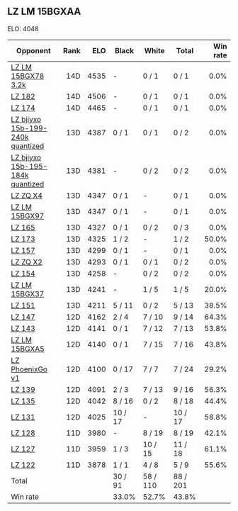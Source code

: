 ## LZ LM 15BGXAA ##

ELO: 4048

Opponent | Rank | ELO | Black | White | Total | Win rate
---------|-----:|----:|-------|-------|-------|-------:
[LZ LM 15BGX78 3.2k](LZ%20LM%2015BGX78%203.2k.md) | 14D | 4535 | - | 0 / 1 | 0 / 1 | 0.0%
[LZ 182](LZ%20182.md) | 14D | 4506 | - | 0 / 1 | 0 / 1 | 0.0%
[LZ 174](LZ%20174.md) | 14D | 4465 | - | 0 / 1 | 0 / 1 | 0.0%
[LZ bjiyxo 15b-199-240k quantized](LZ%20bjiyxo%2015b-199-240k%20quantized.md) | 13D | 4387 | 0 / 1 | 0 / 1 | 0 / 2 | 0.0%
[LZ bjiyxo 15b-195-184k quantized](LZ%20bjiyxo%2015b-195-184k%20quantized.md) | 13D | 4381 | - | 0 / 2 | 0 / 2 | 0.0%
[LZ ZQ X4](LZ%20ZQ%20X4.md) | 13D | 4347 | 0 / 1 | - | 0 / 1 | 0.0%
[LZ LM 15BGX97](LZ%20LM%2015BGX97.md) | 13D | 4347 | 0 / 1 | - | 0 / 1 | 0.0%
[LZ 165](LZ%20165.md) | 13D | 4327 | 0 / 1 | 0 / 2 | 0 / 3 | 0.0%
[LZ 173](LZ%20173.md) | 13D | 4325 | 1 / 2 | - | 1 / 2 | 50.0%
[LZ 157](LZ%20157.md) | 13D | 4299 | 0 / 1 | - | 0 / 1 | 0.0%
[LZ ZQ X2](LZ%20ZQ%20X2.md) | 13D | 4293 | 0 / 1 | 0 / 1 | 0 / 2 | 0.0%
[LZ 154](LZ%20154.md) | 13D | 4258 | - | 0 / 2 | 0 / 2 | 0.0%
[LZ LM 15BGX37](LZ%20LM%2015BGX37.md) | 13D | 4241 | - | 1 / 5 | 1 / 5 | 20.0%
[LZ 151](LZ%20151.md) | 13D | 4211 | 5 / 11 | 0 / 2 | 5 / 13 | 38.5%
[LZ 147](LZ%20147.md) | 12D | 4162 | 2 / 4 | 7 / 10 | 9 / 14 | 64.3%
[LZ 143](LZ%20143.md) | 12D | 4141 | 0 / 1 | 7 / 12 | 7 / 13 | 53.8%
[LZ LM 15BGXA5](LZ%20LM%2015BGXA5.md) | 12D | 4140 | 0 / 1 | 7 / 15 | 7 / 16 | 43.8%
[LZ PhoenixGo v1](LZ%20PhoenixGo%20v1.md) | 12D | 4100 | 0 / 17 | 7 / 7 | 7 / 24 | 29.2%
[LZ 139](LZ%20139.md) | 12D | 4091 | 2 / 3 | 7 / 13 | 9 / 16 | 56.3%
[LZ 135](LZ%20135.md) | 12D | 4042 | 8 / 16 | 0 / 2 | 8 / 18 | 44.4%
[LZ 131](LZ%20131.md) | 12D | 4025 | 10 / 17 | - | 10 / 17 | 58.8%
[LZ 128](LZ%20128.md) | 11D | 3980 | - | 8 / 19 | 8 / 19 | 42.1%
[LZ 127](LZ%20127.md) | 11D | 3959 | 1 / 3 | 10 / 15 | 11 / 18 | 61.1%
[LZ 122](LZ%20122.md) | 11D | 3878 | 1 / 1 | 4 / 8 | 5 / 9 | 55.6%
Total | | | 30 / 91 | 58 / 110 | 88 / 201 | 
Win rate| | | 33.0% | 52.7% | 43.8% | 
